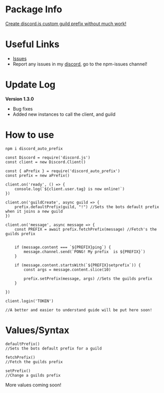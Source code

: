 # Package Info

[Create discord.js custom guild prefix without much work!](https://www.npmjs.com/package/discord_auto_prefix)

# Useful Links

- [Issues](https://github.com/TheAxiome/discord_auto_prefix/issues)
- Report any issues in my [discord](https://discord.gg/ZbKVPY5), go to the npm-issues channel! 

# Update Log

**Version 1.3.0**
- Bug fixes
- Added new instances to call the client, and guild

# How to use

`npm i discord_auto_prefix`

```
const Discord = require('discord.js')
const client = new Discord.Client()

const { aPrefix } = require('discord_auto_prefix')
const prefix = new aPrefix()

client.on('ready', () => {
    console.log(`${client.user.tag} is now online!`)
})

client.on('guildCreate', async guild => {
    prefix.defaultPrefix(guild, "!") //Sets the bots default prefix when it joins a new guild
})

client.on('message', async message => {
    const PREFIX = await prefix.fetchPrefix(message) //Fetch's the guilds prefix


    if (message.content === `${PREFIX}ping`) {
        message.channel.send(`PONG! My prefix  is ${PREFIX}`)
    }

    if (message.content.startsWith(`${PREFIX}setprefix`)) {
        const args = message.content.slice(10)

        prefix.setPrefix(message, args) //Sets the guilds prefix
    }

})

client.login('TOKEN')

//A better and easier to understand guide will be put here soon!
```

# Values/Syntax

```
defaultPrefix() 
//Sets the bots default prefix for a guild
```

```
fetchPrefix()
//Fetch the guilds prefix
```

```
setPrefix()
//Change a guilds prefix
```

More values coming soon!
